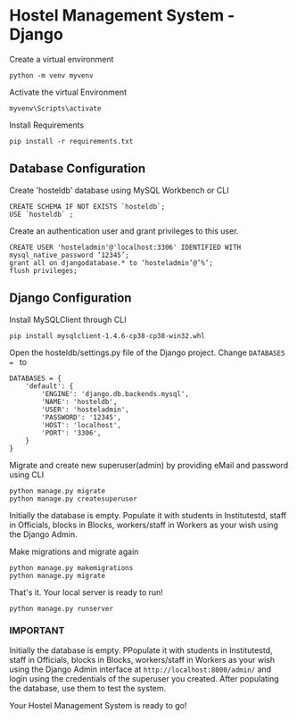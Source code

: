# Hostel Management System - Django

Create a virtual environment

```python -m venv myvenv```

Activate the virtual Environment

```myvenv\Scripts\activate```

Install Requirements

```pip install -r requirements.txt```

## Database Configuration

Create 'hosteldb' database using MySQL Workbench or CLI

```
CREATE SCHEMA IF NOT EXISTS `hosteldb`;
USE `hosteldb` ;
```
Create an authentication user and grant privileges to this user.
```
CREATE USER 'hosteladmin'@'localhost:3306' IDENTIFIED WITH mysql_native_password ‘12345’;
grant all on djangodatabase.* to ‘hosteladmin’@’%’;
flush privileges;
```

## Django Configuration

Install MySQLClient through CLI
```
pip install mysqlclient-1.4.6-cp38-cp38-win32.whl
```
Open the hosteldb/settings.py file of the Django project. Change ```DATABASES = ``` to
```
DATABASES = {
    'default': {
        'ENGINE': 'django.db.backends.mysql',
        'NAME': 'hosteldb',
        'USER': 'hosteladmin',
        'PASSWORD': '12345',
        'HOST': 'localhost',
        'PORT': '3306',
    }
}
```
Migrate and create new superuser(admin) by providing eMail and password using CLI
```
python manage.py migrate
python manage.py createsuperuser
```
Initially the database is empty. Populate it with students in Institutestd, staff in Officials, blocks in Blocks, workers/staff in Workers as your wish using the Django Admin.

Make migrations and migrate again
```
python manage.py makemigrations
python manage.py migrate
```
That's it. Your local server is ready to run!
```
python manage.py runserver
```

### IMPORTANT
Initially the database is empty. PPopulate it with students in Institutestd, staff in Officials, blocks in Blocks, workers/staff in Workers as your wish using the Django Admin interface at ```http://localhost:8000/admin/``` and login using the credentials of the superuser you created.
After populating the database, use them to test the system.

Your Hostel Management System is ready to go!
